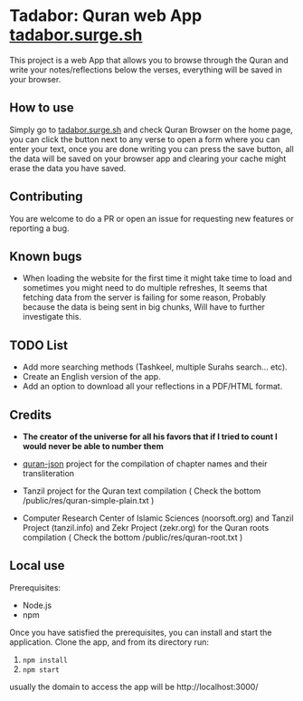# Tadabor: Quran web App [tadabor.surge.sh](http://tadabor.surge.sh/)

This project is a web App that allows you to browse through the Quran and write your notes/reflections below the verses, everything will be saved in your browser.

## How to use

Simply go to [tadabor.surge.sh](http://tadabor.surge.sh/) and check Quran Browser on the home page, you can click the button next to any verse to open a form where you can enter your text, once you are done writing you can press the save button, all the data will be saved on your browser app and clearing your cache might erase the data you have saved.

## Contributing

You are welcome to do a PR or open an issue for requesting new features or reporting a bug.

## Known bugs

- When loading the website for the first time it might take time to load and sometimes you might need to do multiple refreshes, It seems that fetching data from the server is failing for some reason, Probably because the data is being sent in big chunks, Will have to further investigate this.

## TODO List

- Add more searching methods (Tashkeel, multiple Surahs search... etc).
- Create an English version of the app.
- Add an option to download all your reflections in a PDF/HTML format.

## Credits

- **The creator of the universe for all his favors that if I tried to count I would never be able to number them**

- [quran-json](https://github.com/risan/quran-json) project for the compilation of chapter names and their transliteration
- Tanzil project for the Quran text compilation ( Check the bottom /public/res/quran-simple-plain.txt )
- Computer Research Center of Islamic Sciences (noorsoft.org) and Tanzil Project (tanzil.info) and Zekr Project (zekr.org) for the Quran roots compilation ( Check the bottom /public/res/quran-root.txt )

## Local use

Prerequisites:

- Node.js
- npm

Once you have satisfied the prerequisites, you can install and start the application. Clone the app, and from its directory run:

1. `npm install`
2. `npm start`

usually the domain to access the app will be http://localhost:3000/
